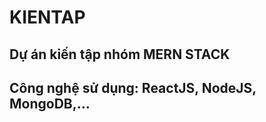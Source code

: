 # KIENTAP
Dự án kiến tập nhóm MERN STACK
---------------------------------------
Công nghệ sử dụng: ReactJS, NodeJS, MongoDB,...
---------------------------------------
